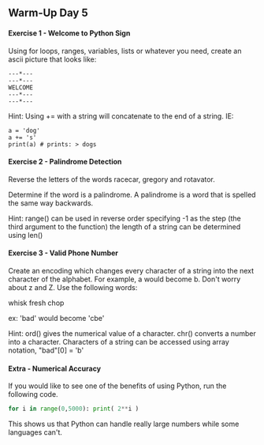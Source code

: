 ## Warm-Up Day 5

#### Exercise 1 - Welcome to Python Sign

Using for loops, ranges, variables, lists or whatever you need, create an ascii picture that looks like:

```
---*---
---*---
WELCOME
---*---
---*---
```

Hint: Using += with a string will concatenate to the end of a string. IE: 

```
a = 'dog'
a += 's'
print(a) # prints: > dogs
```

#### Exercise 2 - Palindrome Detection

Reverse the letters of the words racecar, gregory and rotavator.

Determine if the word is a palindrome. A palindrome is a word that is spelled the same way backwards.

Hint: range() can be used in reverse order specifying -1 as the step (the third argument to the function)
      the length of a string can be determined using len()
      
#### Exercise 3 - Valid Phone Number

Create an encoding which changes every character of a string into the next character of the alphabet. For example, a would become b. Don't worry about z and Z. Use the following words: 

whisk
fresh
chop

ex: 'bad' would become 'cbe' 

Hint: ord() gives the numerical value of a character. chr() converts a number into a character.
      Characters of a string can be accessed using array notation, "bad"[0] = 'b'

#### Extra - Numerical Accuracy

If you would like to see one of the benefits of using Python, run the following code.

```python
for i in range(0,5000): print( 2**i )
```

This shows us that Python can handle really large numbers while some languages can't.
